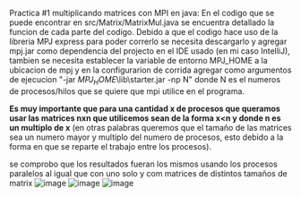Practica #1 multiplicando matrices con MPI en java:
En el codigo que se puede encontrar en src/Matrix/MatrixMul.java se encuentra detallado la funcion de cada parte del codigo. Debido a que el codigo hace uso de la libreria MPJ express para poder correrlo se necesita descargarlo y agregar mpj.jar como dependencia del projecto en el IDE usado (en mi caso IntelliJ), tambien se necesita establecer la variable de entorno MPJ_HOME a la ubicacion de mpj y en la configurarion de corrida agregar como argumentos de ejecucion "-jar $MPJ_HOME$\lib\starter.jar -np N" donde N es el numeros de procesos/hilos que se quiere que mpi utilice en el programa.

**Es muy importante que para una cantidad x de procesos que queramos usar las matrices nxn que utilicemos sean de la forma x<n y donde n es un multiplo de x** (en otras palabras queremos que el tamaño de las matrices sea un numero mayor y multiplo del numero de procesos, esto debido a la forma en que se reparte el trabajo entre los procesos).

se comprobo que los resultados fueran los mismos usando los procesos paralelos al igual que con uno solo y com matrices de distintos tamaños de matrix
![image](https://github.com/aleksandergs/ICC303/assets/53494540/c34097b3-a47e-486d-8543-4a1aad98fee4)
![image](https://github.com/aleksandergs/ICC303/assets/53494540/33b420e7-1e25-441f-9014-6f44d303f399)
![image](https://github.com/aleksandergs/ICC303/assets/53494540/9ed1430e-f6d9-4b6b-8a1f-66b471a13940)



